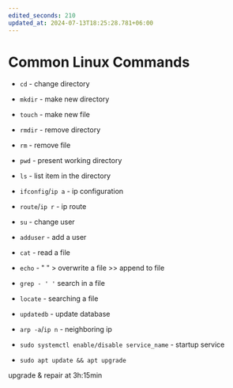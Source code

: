 ```yaml
---
edited_seconds: 210
updated_at: 2024-07-13T18:25:28.781+06:00
---
```


# Common Linux Commands

- `cd` - change directory
- `mkdir` - make new directory
- `touch` - make new file
- `rmdir` - remove directory
- `rm` - remove file
- `pwd` - present working directory
- `ls` - list item in the directory
- `ifconfig`/`ip a` - ip configuration
- `route`/`ip r` - ip route
- `su` - change user
- `adduser` - add a user
- `cat` - read a file
- `echo` - " " > overwrite a file >> append to file
- `grep - ' '` search in a file
- `locate` - searching a file
- `updatedb` - update database
- `arp -a`/`ip n` - neighboring ip

- `sudo systemctl enable/disable service_name` - startup service
- `sudo apt update && apt upgrade`

upgrade & repair at 3h:15min

